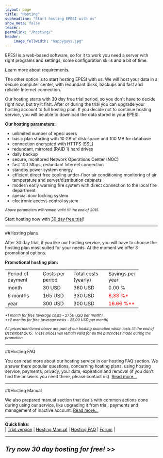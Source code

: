 ```yaml
---
layout: page
title: "Hosting"
subheadline: "Start hosting EPESI with us"
show_meta: false
teaser: 
permalink: "/hosting/"
header:
    image_fullwidth: "happyguys.jpg"
---
```



EPESI is a web-based software, so for it to work you need a server with right programs and settings, some configuration skills and a bit of time.

Learn more about requirements.

The other option is to start hosting EPESI with us. We will host your data in a secure computer center, with redundant disks, backups and fast and reliable Internet connection.

Our hosting starts with 30 day free trial period, so you don't have to decide right now, but try it first. After or during the trial you can upgrade your hosting account to full hosting plan. If you decide not to continue hosting service, you will be able to download the data stored in your EPESI.

**Our hosting parameters:**

- unlimited number of epesi users
- basic plan starting with 10 GB of disk space and 100 MB for database
- connection encrypted with HTTPS (SSL)
- redundant, mirrored (RAID 1) hard drives
- daily backup
- secure, monitored Network Operations Center (NOC)
- fast 100 Mbps, redundant Internet connection
- standby power system energy 
- efficient direct free cooling under-floor air conditioning monitoring of air temperature and server/distribution cabinets
- modern early warning fire system with direct connection to the local fire department
- special door locking system
- electronic access control system

<p><span style="font-size:12px;"><em>Above parameters will remain valid till the end of 2015.</em></span></p>

Start hosting now with [30 day free trial][4]!

----------

##Hosting plans

After 30 day trial, if you like our hosting service, you will have to choose the hosting plan most suited for your needs. At the moment we offer 3 promotional options.

**Promotional hosting plan:**

<table border="0" cellpadding="1" cellspacing="1" style="width: 440px;">
		<tr>
			<td>Period of payment</td>
			<td>Costs per period</td>
			<td>Total costs (yearly)</td>
			<td>Savings per year</td>
		</tr>
		<tr>
			<td>month</td>
			<td>30 USD</td>
			<td>360 USD</td>
			<td>0.00 %</td>
		</tr>
		<tr>
			<td>6 months</td>
			<td>165 USD</td>
			<td>330 USD</td>
			<td><span style="color:#FF0000;">8,33 %*</span></td>
		</tr>
		<tr>
			<td>year</td>
			<td>300 USD</td>
			<td>300 USD</td>
			<td><span style="color:#FF0000;">16.66 %**</span></td>
		</tr>
</table>

<p><span style="font-size:12px;"><em>*1 month for free (average costs - 27.50 USD per month)&nbsp;&nbsp;<br />
<span style="font-style: italic; ">**</span>2 months for free (average costs - 25.00 USD per month)</em></span></p>

<p><span style="font-size:12px;"><em>All prices mentioned above are part of our hosting promotion which lasts till the end of December 2015. These prices will remain valid for all the purchases made during the promotion.</em></span></p>

----------


##Hosting FAQ

You can read more about our hosting service in our hosting FAQ section. We answer there popular questions, concerning hosting plans, using hosting service, payments, privacy, your data, expiration and removal (if you don't find the answers you need there, please contact us). [Read more...][6]


----------


##Hosting Manual

We also prepared manual section that deals with common actions done during using our service, like upgrading it from trial, payments and management of inactive account. [Read more...][5]

----------
**Quick links:**  
| [Trial version][4] | [Hosting Manual][5] | [Hosting FAQ][6] | [Forum][1] |

----------


## *Try now 30 day hosting for free! >>*


 [1]: http://forum.epesibim.com/
 [2]: /free-support/
 [3]: /premium-support/
 [4]: https://trial.epesicrm.com/hosting/
 [5]: /hosting-manual/
 [6]: /hosting-faq/